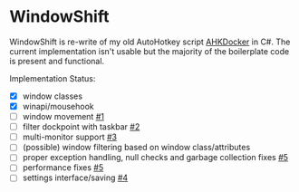# WindowShift
WindowShift is re-write of my old AutoHotkey script [AHKDocker](https://www.autohotkey.com/boards/viewtopic.php?f=6&t=7095) in C#.
The current implementation isn't usable but the majority of the boilerplate code is present and functional.

Implementation Status:
- [x] window classes
- [x] winapi/mousehook
- [ ] window movement [#1](https://github.com/KuroiLight/WindowShift/issues/1)
- [ ] filter dockpoint with taskbar [#2](https://github.com/KuroiLight/WindowShift/issues/2)
- [ ] multi-monitor support [#3](https://github.com/KuroiLight/WindowShift/issues/3)
- [ ] \(possible) window filtering based on window class/attributes
- [ ] proper exception handling, null checks and garbage collection fixes [#5](https://github.com/KuroiLight/WindowShift/issues/5)
- [ ] performance fixes [#5](https://github.com/KuroiLight/WindowShift/issues/5)
- [ ] settings interface/saving [#4](https://github.com/KuroiLight/WindowShift/issues/4)

